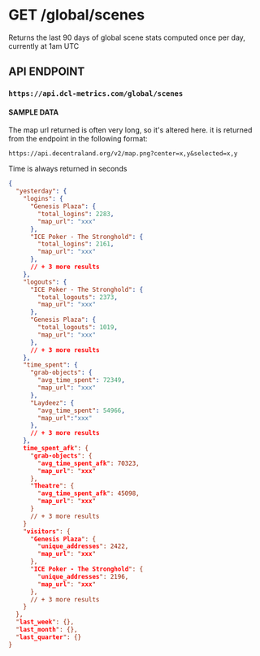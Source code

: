 # GET /global/scenes

Returns the last 90 days of global scene stats computed once per day, currently at 1am UTC

## API ENDPOINT

### `https://api.dcl-metrics.com/global/scenes`

#### SAMPLE DATA

The map url returned is often very long, so it's altered here. it is returned
from the endpoint in the following format:

`https://api.decentraland.org/v2/map.png?center=x,y&selected=x,y`

Time is always returned in seconds

``` json
{
  "yesterday": {
    "logins": {
      "Genesis Plaza": {
        "total_logins": 2283,
        "map_url": "xxx"
      },
      "ICE Poker - The Stronghold": {
        "total_logins": 2161,
        "map_url": "xxx"
      },
      // + 3 more results
    },
    "logouts": {
      "ICE Poker - The Stronghold": {
        "total_logouts": 2373,
        "map_url": "xxx"
      },
      "Genesis Plaza": {
        "total_logouts": 1019,
        "map_url": "xxx"
      },
      // + 3 more results
    },
    "time_spent": {
      "grab-objects": {
        "avg_time_spent": 72349,
        "map_url": "xxx"
      },
      "Laydeez": {
        "avg_time_spent": 54966,
        "map_url":"xxx"
      },
      // + 3 more results
    },
    time_spent_afk": {
      "grab-objects": {
        "avg_time_spent_afk": 70323,
        "map_url": "xxx"
      },
      "Theatre": {
        "avg_time_spent_afk": 45098,
        "map_url": "xxx"
      }
      // + 3 more results
    }
    "visitors": {
      "Genesis Plaza": {
        "unique_addresses": 2422,
        "map_url": "xxx"
      },
      "ICE Poker - The Stronghold": {
        "unique_addresses": 2196,
        "map_url": "xxx"
      },
      // + 3 more results
    }
  },
  "last_week": {},
  "last_month": {},
  "last_quarter": {}
}
```
